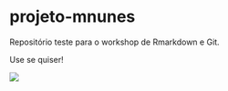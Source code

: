 # projeto-mnunes

Repositório teste para o workshop de Rmarkdown e Git.

Use se quiser!

![](https://melepimenta.com/wp-content/uploads/2018/01/Bolo-de-cenoura-de-liquidificador-Baixa-2-1024x683.jpg)